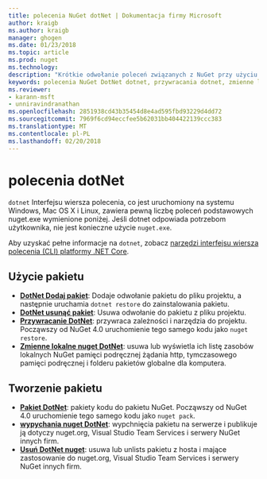 ```yaml
---
title: polecenia NuGet dotNet | Dokumentacja firmy Microsoft
author: kraigb
ms.author: kraigb
manager: ghogen
ms.date: 01/23/2018
ms.topic: article
ms.prod: nuget
ms.technology: 
description: "Krótkie odwołanie poleceń związanych z NuGet przy użyciu interfejsu wiersza polecenia platformy dotnet."
keywords: polecenia NuGet DotNet dotnet, przywracania dotnet, zmienne lokalne nuget dotnet, dotnet nuget wypychania, pakowanie dotnet nuget delete
ms.reviewer:
- karann-msft
- unniravindranathan
ms.openlocfilehash: 2851938cd43b35454d8e4ad595fbd93229d4dd72
ms.sourcegitcommit: 7969f6cd94eccfee5b62031bb404422139ccc383
ms.translationtype: MT
ms.contentlocale: pl-PL
ms.lasthandoff: 02/20/2018
---
```

# <a name="dotnet-commands"></a>polecenia dotNet

`dotnet` Interfejsu wiersza polecenia, co jest uruchomiony na systemu Windows, Mac OS X i Linux, zawiera pewną liczbę poleceń podstawowych nuget.exe wymienione poniżej. Jeśli dotnet odpowiada potrzebom użytkownika, nie jest konieczne użycie `nuget.exe`.

Aby uzyskać pełne informacje na `dotnet`, zobacz [narzędzi interfejsu wiersza polecenia (CLI) platformy .NET Core](/dotnet/core/tools/?tabs=netcore2x).

## <a name="package-consumption"></a>Użycie pakietu

- [**DotNet Dodaj pakiet**](/dotnet/core/tools/dotnet-add-package): Dodaje odwołanie pakietu do pliku projektu, a następnie uruchamia `dotnet restore` do zainstalowania pakietu.
- [**DotNet usunąć pakiet**](/dotnet/core/tools/dotnet-remove-package): Usuwa odwołanie do pakietu z pliku projektu.
- [**Przywracanie DotNet**](/dotnet/core/tools/dotnet-restore?tabs=netcore2x): przywraca zależności i narzędzia do projektu. Począwszy od NuGet 4.0 uruchomienie tego samego kodu jako `nuget restore`.
- [**Zmienne lokalne nuget DotNet**](/dotnet/core/tools/dotnet-nuget-locals): usuwa lub wyświetla ich listę zasobów lokalnych NuGet pamięci podręcznej żądania http, tymczasowego pamięci podręcznej i folderu pakietów globalne dla komputera.

## <a name="package-creation"></a>Tworzenie pakietu

- [**Pakiet DotNet**](/dotnet/core/tools/dotnet-pack?tabs=netcore2x): pakiety kodu do pakietu NuGet. Począwszy od NuGet 4.0 uruchomienie tego samego kodu jako `nuget pack`.
- [**wypychania nuget DotNet**](/dotnet/core/tools/dotnet-nuget-push): wypchnięcia pakietu na serwerze i publikuje ją dotyczy nuget.org, Visual Studio Team Services i serwery NuGet innych firm.
- [**Usuń DotNet nuget**](/dotnet/core/tools/dotnet-nuget-delete): usuwa lub unlists pakietu z hosta i mające zastosowanie do nuget.org, Visual Studio Team Services i serwery NuGet innych firm.
